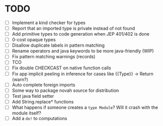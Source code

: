 # TODO

- [ ] Implement a kind checker for types
- [ ] Report that an imported type is private instead of not found
- [ ] Add primitive types to code generation when JEP 401/402 is done
- [ ] 0-cost opaque types
- [ ] Disallow duplicate labels in pattern matching
- [ ] Rename operators and java keywords to be more java-friendly (WIP)
- [ ] Fix pattern matching warnings (records)
- [ ] TCO
- [ ] Fix double CHECKCAST on native function calls
- [ ] Fix app implicit peeling in inference for cases like {{Type}} -> Return (warn?)
- [ ] Auto complete foreign imports
- [ ] Some way to package novah source for distribution
- [ ] Test java field setter
- [ ] Add String.replace* functions
- [ ] What happens if someone creates a `type Module`? Will it crash with the module itself?
- [ ] Add a `do!` to computations